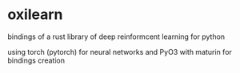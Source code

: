 # oxilearn

bindings of a rust library of deep reinformcent learning for python

using torch (pytorch) for neural networks and PyO3 with maturin for bindings creation

